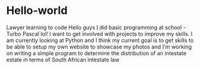 # Hello-world
Lawyer learning to code
Hello guys
I did basic programming at school - Turbo Pascal lol!
I want to get involved with projects to improve my skills.
I am currently looking at Python and I think my current goal is to get skills to be able to setup my own website to 
showcase my photos and I'm working on writing a simple program to determine the distribution of an intestate estate in terms of South African intestate law
